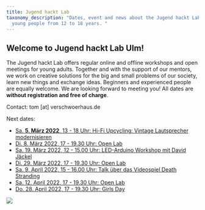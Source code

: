 ```yaml
---
title: Jugend hackt Lab
taxonomy_description: "Dates, event and news about the Jugend hackt Lab for
  young people from 12 to 18 years. "
---
```

## Welcome to Jugend hackt Lab Ulm!

The Jugend hackt Lab offers regular online and offline workshops and open meetings for young adults. Together and with the support of our mentors, we work on creative solutions for the big and small problems of our society, learn new things and exchange ideas. Beginners and experienced people are equally welcome. We are looking forward to meeting you! All dates are **without registration and free of charge**.

Contact: tom \[at] verschwoerhaus.de

Next dates:[](/open-lab-is-back/)

* [](/open-lab-is-back/)[Sa. **5. März 2022**, 13 - 18 Uhr: Hi-Fi Upcycling: Vintage Lautsprecher modernisieren ](/hi-fi-upcycling-vintage-lautsprecher-modernisieren/)
* [Di. 8. März 2022, 17 - 19.30 Uhr: Open Lab](/open-lab-is-back/)
* [](/open-lab-is-back/)[Sa. 19. März 2022, 12 - 15.00 Uhr: LED-Arduino Workshop mit David Jäckel](/led-arduino-workshop-im-januar-2022/)
* [Di. 29. März 2022, 17 - 19.30 Uhr: Open Lab](/open-lab-is-back/)
* [Sa. 9. April 2022, 15 - 16.00 Uhr: Talk über das Videospiel Death Stranding](/videospiele-talk-was-macht-death-stranding-so-besonders/)
* [Sa. 12. April 2022, 17 - 19.30 Uhr: Open Lab](/open-lab-is-back/)
* [Do. 28. April 2022, 17 - 19.30 Uhr: Girls Day](/girls-day-2022-im-verschw%C3%B6rhaus-make-it-yourself-workshop/)

![](/wp-content/uploads/sponsors2022.png)
